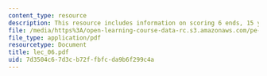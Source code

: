 ```yaml
---
content_type: resource
description: This resource includes information on scoring 6 ends, 15 yard shooting.
file: /media/https%3A/open-learning-course-data-rc.s3.amazonaws.com/pe-730-archery-spring-2006/7d3504c67d3cb72ffbfcda9b6f299c4a_lec_06.pdf
file_type: application/pdf
resourcetype: Document
title: lec_06.pdf
uid: 7d3504c6-7d3c-b72f-fbfc-da9b6f299c4a
---
```

